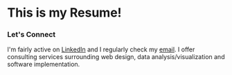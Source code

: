 # This is my Resume!

### Let's Connect
I'm fairly active on [LinkedIn](https://www.linkedin.com/in/josephpmhiggins) and I regularly check my [email](joehiggi1758@gmail.com). I offer consulting services surrounding web design, data analysis/visualization and software implementation. 
